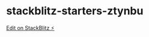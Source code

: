 # stackblitz-starters-ztynbu

[Edit on StackBlitz ⚡️](https://stackblitz.com/edit/stackblitz-starters-ztynbu)
